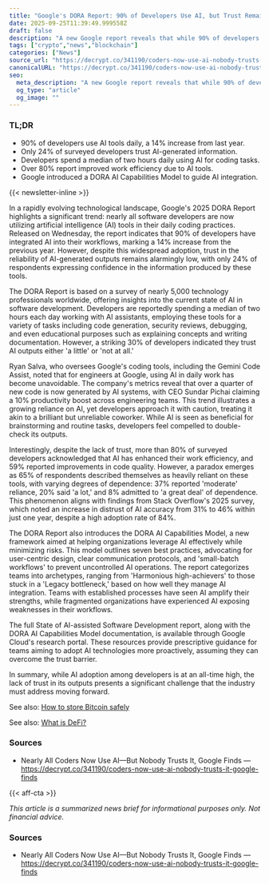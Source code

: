 ```yaml
---
title: "Google's DORA Report: 90% of Developers Use AI, but Trust Remains Low"
date: 2025-09-25T11:39:49.999558Z
draft: false
description: "A new Google report reveals that while 90% of developers use AI, only 24% trust its output in the evolving crypto and tech landscape."
tags: ["crypto","news","blockchain"]
categories: ["News"]
source_url: "https://decrypt.co/341190/coders-now-use-ai-nobody-trusts-it-google-finds"
canonicalURL: "https://decrypt.co/341190/coders-now-use-ai-nobody-trusts-it-google-finds"
seo:
  meta_description: "A new Google report reveals that while 90% of developers use AI, only 24% trust its output in the evolving crypto and tech landscape."
  og_type: "article"
  og_image: ""
---
```


### TL;DR
- 90% of developers use AI tools daily, a 14% increase from last year.
- Only 24% of surveyed developers trust AI-generated information.
- Developers spend a median of two hours daily using AI for coding tasks.
- Over 80% report improved work efficiency due to AI tools.
- Google introduced a DORA AI Capabilities Model to guide AI integration.

{{< newsletter-inline >}}

In a rapidly evolving technological landscape, Google's 2025 DORA Report highlights a significant trend: nearly all software developers are now utilizing artificial intelligence (AI) tools in their daily coding practices. Released on Wednesday, the report indicates that 90% of developers have integrated AI into their workflows, marking a 14% increase from the previous year. However, despite this widespread adoption, trust in the reliability of AI-generated outputs remains alarmingly low, with only 24% of respondents expressing confidence in the information produced by these tools.

The DORA Report is based on a survey of nearly 5,000 technology professionals worldwide, offering insights into the current state of AI in software development. Developers are reportedly spending a median of two hours each day working with AI assistants, employing these tools for a variety of tasks including code generation, security reviews, debugging, and even educational purposes such as explaining concepts and writing documentation. However, a striking 30% of developers indicated they trust AI outputs either 'a little' or 'not at all.'

Ryan Salva, who oversees Google's coding tools, including the Gemini Code Assist, noted that for engineers at Google, using AI in daily work has become unavoidable. The company's metrics reveal that over a quarter of new code is now generated by AI systems, with CEO Sundar Pichai claiming a 10% productivity boost across engineering teams. This trend illustrates a growing reliance on AI, yet developers approach it with caution, treating it akin to a brilliant but unreliable coworker. While AI is seen as beneficial for brainstorming and routine tasks, developers feel compelled to double-check its outputs.

Interestingly, despite the lack of trust, more than 80% of surveyed developers acknowledged that AI has enhanced their work efficiency, and 59% reported improvements in code quality. However, a paradox emerges as 65% of respondents described themselves as heavily reliant on these tools, with varying degrees of dependence: 37% reported 'moderate' reliance, 20% said 'a lot,' and 8% admitted to 'a great deal' of dependence. This phenomenon aligns with findings from Stack Overflow's 2025 survey, which noted an increase in distrust of AI accuracy from 31% to 46% within just one year, despite a high adoption rate of 84%.

The DORA Report also introduces the DORA AI Capabilities Model, a new framework aimed at helping organizations leverage AI effectively while minimizing risks. This model outlines seven best practices, advocating for user-centric design, clear communication protocols, and 'small-batch workflows' to prevent uncontrolled AI operations. The report categorizes teams into archetypes, ranging from 'Harmonious high-achievers' to those stuck in a 'Legacy bottleneck,' based on how well they manage AI integration. Teams with established processes have seen AI amplify their strengths, while fragmented organizations have experienced AI exposing weaknesses in their workflows.

The full State of AI-assisted Software Development report, along with the DORA AI Capabilities Model documentation, is available through Google Cloud's research portal. These resources provide prescriptive guidance for teams aiming to adopt AI technologies more proactively, assuming they can overcome the trust barrier.

In summary, while AI adoption among developers is at an all-time high, the lack of trust in its outputs presents a significant challenge that the industry must address moving forward.

See also: [How to store Bitcoin safely](/pages/how-to-store-bitcoin-safely/)

See also: [What is DeFi?](/pages/what-is-defi/)

### Sources
- Nearly All Coders Now Use AI—But Nobody Trusts It, Google Finds — https://decrypt.co/341190/coders-now-use-ai-nobody-trusts-it-google-finds

{{< aff-cta >}}

_This article is a summarized news brief for informational purposes only. Not financial advice._

### Sources
- Nearly All Coders Now Use AI—But Nobody Trusts It, Google Finds — https://decrypt.co/341190/coders-now-use-ai-nobody-trusts-it-google-finds

